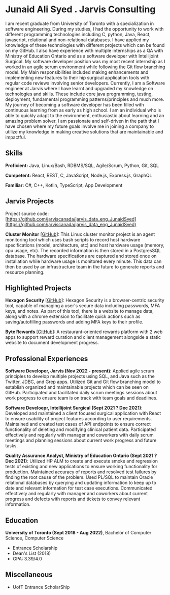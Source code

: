 # Junaid Ali Syed . Jarvis Consulting

I am recent graduate from University of Toronto with a specialization in software engineering. During my studies, I had the opportunity to work with different programming technologies including C, python, Java, React, javascript, relational and non-relational databases. I have applied my knowledge of these technologies with different projects which can be found on my GitHub. I also have experience with multiple internships as a QA with Ministry of Education Ontario and as a software developer with Intellijoint Surgical. My software developer position was my most recent internship as I worked in an agile scrum environment while following the Git flow branching model. My Main responsibilities included making enhancements and implementing new features to their hip surgical application tools with regular code reviews involving senior developers. Currently, I am a Software engineer at Jarvis where I have learnt and upgraded my knowledge on technologies and skills. These include core java programming, testing, deployment, fundamental programming patterns/principles and much more. My journey of becoming a software developer has been filled with continuous learning from as early as high school. I am an individual who is able to quickly adapt to the environment, enthusiastic about learning and an amazing problem solver. I am passionate and self-driven in the path that I have chosen where my future goals involve me in joining a company to utilize my knowledge in making creative solutions that are maintainable and impactful.

## Skills

**Proficient:** Java, Linux/Bash, RDBMS/SQL, Agile/Scrum, Python, Git, SQL

**Competent:** React, REST, C, JavaScript, Node.js, Express.js, GraphQL

**Familiar:** C#, C++, Kotlin, TypeScript, App Development

## Jarvis Projects

Project source code: [https://github.com/jarviscanada/jarvis_data_eng_JunaidSyed](https://github.com/jarviscanada/jarvis_data_eng_JunaidSyed)


**Cluster Monitor** [[GitHub](https://github.com/jarviscanada/jarvis_data_eng_JunaidSyed/tree/master/linux_sql)]: This Linux cluster monitor project is an agent monitoring tool which uses bash scripts to record host hardware specifications (model, architecture, etc) and host hardware usage (memory, cpu usage, etc). The recorded information is then stored in a PostgresSQL database. The hardware specifications are captured and stored once on installation while hardware usage is monitored every minute. This data can then be used by an infrastructure team in the future to generate reports and resource planning.


## Highlighted Projects
**Hexagon Security** [[GitHub](https://github.com/junaidsyedali/hexagon-security)]: Hexagon Security is a browser-centric security tool, capable of managing a user's secure data including passwords, MFA keys, and notes. As part of this tool, there is a website to manage data, along with a chrome extension to facilitate quick actions such as saving/autofilling passwords and adding MFA keys to their profile.

**Byte Rewards** [[GitHub](https://github.com/junaidsyedali/bytes-rewards)]: A restaurant-oriented rewards platform with 2 web apps to support reward curation and client management alongside a static website to document development progress.


## Professional Experiences

**Software Developer, Jarvis (Nov 2022 - present)**: Applied agile scrum principles to develop multiple projects using SQL, and Java such as the Twitter, JDBC, and Grep apps. Utilized Git and Git flow branching model to establish organized and maintainable projects which can be seen on GitHub. Participated and facilitated daily scrum meetings sessions about work progress to ensure team is on track with team goals and deadlines.

**Software Develoepr, Intellijoint Surgical (Sept 2021 ? Dec 2021)**: Developed and maintained a client focused surgical application with React to ensure usability of project features according to user requirements. Maintained and created test cases of API endpoints to ensure correct functionality of deleting and modifying clinical patient data. Participated effectively and regularly with manager and coworkers with daily scrum meetings and planning sessions about current work progress and future tasks.

**Quality Assurance Analyst, Ministry of Education Ontario (Sept 2021 ? Dec 2021)**: Utilized HP ALM to create and execute smoke and regression tests of existing and new applications to ensure working functionality for production. Maintained accuracy of reports and resolved test failures by finding the root cause of the problem. Used PL/SQL to maintain Oracle relational databases by querying and updating information to keep up to date and relevant information for test case executions. Communicated effectively and regularly with manager and coworkers about current progress and defects with reports and tickets to convey relevant information.


## Education
**University of Toronto (Sept 2018 - Aug 2022)**, Bachelor of Computer Science, Computer Science
- Entrance Scholarship
- Dean's List (2018)
- GPA: 3.39/4.0


## Miscellaneous
- UofT Entrance ScholarShip